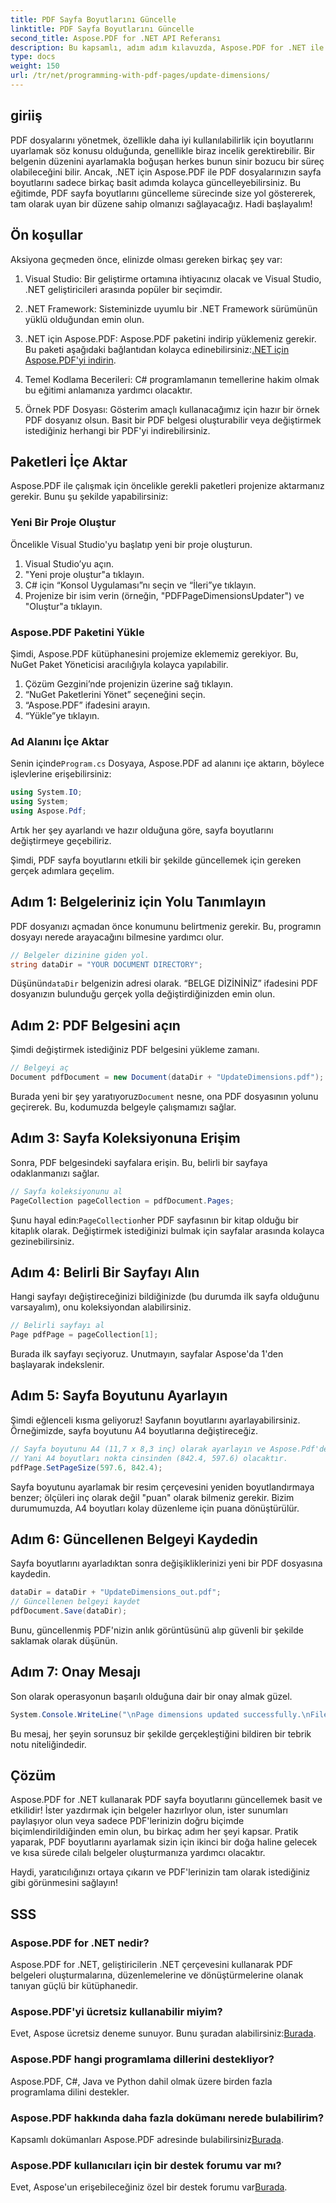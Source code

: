 ```yaml
---
title: PDF Sayfa Boyutlarını Güncelle
linktitle: PDF Sayfa Boyutlarını Güncelle
second_title: Aspose.PDF for .NET API Referansı
description: Bu kapsamlı, adım adım kılavuzda, Aspose.PDF for .NET ile PDF sayfa boyutlarını zahmetsizce nasıl güncelleyeceğinizi keşfedin.
type: docs
weight: 150
url: /tr/net/programming-with-pdf-pages/update-dimensions/
---
```

## giriiş

PDF dosyalarını yönetmek, özellikle daha iyi kullanılabilirlik için boyutlarını uyarlamak söz konusu olduğunda, genellikle biraz incelik gerektirebilir. Bir belgenin düzenini ayarlamakla boğuşan herkes bunun sinir bozucu bir süreç olabileceğini bilir. Ancak, .NET için Aspose.PDF ile PDF dosyalarınızın sayfa boyutlarını sadece birkaç basit adımda kolayca güncelleyebilirsiniz. Bu eğitimde, PDF sayfa boyutlarını güncelleme sürecinde size yol göstererek, tam olarak uyan bir düzene sahip olmanızı sağlayacağız. Hadi başlayalım!

## Ön koşullar

Aksiyona geçmeden önce, elinizde olması gereken birkaç şey var:

1. Visual Studio: Bir geliştirme ortamına ihtiyacınız olacak ve Visual Studio, .NET geliştiricileri arasında popüler bir seçimdir.

2. .NET Framework: Sisteminizde uyumlu bir .NET Framework sürümünün yüklü olduğundan emin olun.

3. .NET için Aspose.PDF: Aspose.PDF paketini indirip yüklemeniz gerekir. Bu paketi aşağıdaki bağlantıdan kolayca edinebilirsiniz:[.NET için Aspose.PDF'yi indirin](https://releases.aspose.com/pdf/net/).

4. Temel Kodlama Becerileri: C# programlamanın temellerine hakim olmak bu eğitimi anlamanıza yardımcı olacaktır.

5. Örnek PDF Dosyası: Gösterim amaçlı kullanacağımız için hazır bir örnek PDF dosyanız olsun. Basit bir PDF belgesi oluşturabilir veya değiştirmek istediğiniz herhangi bir PDF'yi indirebilirsiniz.

## Paketleri İçe Aktar

Aspose.PDF ile çalışmak için öncelikle gerekli paketleri projenize aktarmanız gerekir. Bunu şu şekilde yapabilirsiniz:

### Yeni Bir Proje Oluştur

Öncelikle Visual Studio'yu başlatıp yeni bir proje oluşturun.

1. Visual Studio’yu açın.
2. "Yeni proje oluştur"a tıklayın.
3. C# için “Konsol Uygulaması”nı seçin ve “İleri”ye tıklayın.
4. Projenize bir isim verin (örneğin, "PDFPageDimensionsUpdater") ve "Oluştur"a tıklayın.

### Aspose.PDF Paketini Yükle

Şimdi, Aspose.PDF kütüphanesini projemize eklememiz gerekiyor. Bu, NuGet Paket Yöneticisi aracılığıyla kolayca yapılabilir.

1. Çözüm Gezgini’nde projenizin üzerine sağ tıklayın.
2. “NuGet Paketlerini Yönet” seçeneğini seçin.
3. “Aspose.PDF” ifadesini arayın.
4. “Yükle”ye tıklayın.

### Ad Alanını İçe Aktar

 Senin içinde`Program.cs` Dosyaya, Aspose.PDF ad alanını içe aktarın, böylece işlevlerine erişebilirsiniz:

```csharp
using System.IO;
using System;
using Aspose.Pdf;
```

Artık her şey ayarlandı ve hazır olduğuna göre, sayfa boyutlarını değiştirmeye geçebiliriz.

Şimdi, PDF sayfa boyutlarını etkili bir şekilde güncellemek için gereken gerçek adımlara geçelim.

## Adım 1: Belgeleriniz için Yolu Tanımlayın

PDF dosyanızı açmadan önce konumunu belirtmeniz gerekir. Bu, programın dosyayı nerede arayacağını bilmesine yardımcı olur.

```csharp
// Belgeler dizinine giden yol.
string dataDir = "YOUR DOCUMENT DIRECTORY";
```
 Düşünün`dataDir` belgenizin adresi olarak. “BELGE DİZİNİNİZ” ifadesini PDF dosyanızın bulunduğu gerçek yolla değiştirdiğinizden emin olun.

## Adım 2: PDF Belgesini açın

Şimdi değiştirmek istediğiniz PDF belgesini yükleme zamanı.

```csharp
// Belgeyi aç
Document pdfDocument = new Document(dataDir + "UpdateDimensions.pdf");
```
 Burada yeni bir şey yaratıyoruz`Document` nesne, ona PDF dosyasının yolunu geçirerek. Bu, kodumuzda belgeyle çalışmamızı sağlar.

## Adım 3: Sayfa Koleksiyonuna Erişim

Sonra, PDF belgesindeki sayfalara erişin. Bu, belirli bir sayfaya odaklanmanızı sağlar.

```csharp
// Sayfa koleksiyonunu al
PageCollection pageCollection = pdfDocument.Pages;
```
 Şunu hayal edin:`PageCollection`her PDF sayfasının bir kitap olduğu bir kitaplık olarak. Değiştirmek istediğinizi bulmak için sayfalar arasında kolayca gezinebilirsiniz.

## Adım 4: Belirli Bir Sayfayı Alın

Hangi sayfayı değiştireceğinizi bildiğinizde (bu durumda ilk sayfa olduğunu varsayalım), onu koleksiyondan alabilirsiniz.

```csharp
// Belirli sayfayı al
Page pdfPage = pageCollection[1];
```
Burada ilk sayfayı seçiyoruz. Unutmayın, sayfalar Aspose'da 1'den başlayarak indekslenir.

## Adım 5: Sayfa Boyutunu Ayarlayın

Şimdi eğlenceli kısma geliyoruz! Sayfanın boyutlarını ayarlayabilirsiniz. Örneğimizde, sayfa boyutunu A4 boyutlarına değiştireceğiz.

```csharp
// Sayfa boyutunu A4 (11,7 x 8,3 inç) olarak ayarlayın ve Aspose.Pdf'de 1 inç = 72 puan
// Yani A4 boyutları nokta cinsinden (842.4, 597.6) olacaktır.
pdfPage.SetPageSize(597.6, 842.4);
```
Sayfa boyutunu ayarlamak bir resim çerçevesini yeniden boyutlandırmaya benzer; ölçüleri inç olarak değil "puan" olarak bilmeniz gerekir. Bizim durumumuzda, A4 boyutları kolay düzenleme için puana dönüştürülür.

## Adım 6: Güncellenen Belgeyi Kaydedin

Sayfa boyutlarını ayarladıktan sonra değişikliklerinizi yeni bir PDF dosyasına kaydedin.

```csharp
dataDir = dataDir + "UpdateDimensions_out.pdf";
// Güncellenen belgeyi kaydet
pdfDocument.Save(dataDir);
```
Bunu, güncellenmiş PDF'nizin anlık görüntüsünü alıp güvenli bir şekilde saklamak olarak düşünün.

## Adım 7: Onay Mesajı

Son olarak operasyonun başarılı olduğuna dair bir onay almak güzel.

```csharp
System.Console.WriteLine("\nPage dimensions updated successfully.\nFile saved at " + dataDir);
```
Bu mesaj, her şeyin sorunsuz bir şekilde gerçekleştiğini bildiren bir tebrik notu niteliğindedir.

## Çözüm

Aspose.PDF for .NET kullanarak PDF sayfa boyutlarını güncellemek basit ve etkilidir! İster yazdırmak için belgeler hazırlıyor olun, ister sunumları paylaşıyor olun veya sadece PDF'lerinizin doğru biçimde biçimlendirildiğinden emin olun, bu birkaç adım her şeyi kapsar. Pratik yaparak, PDF boyutlarını ayarlamak sizin için ikinci bir doğa haline gelecek ve kısa sürede cilalı belgeler oluşturmanıza yardımcı olacaktır.

Haydi, yaratıcılığınızı ortaya çıkarın ve PDF'lerinizin tam olarak istediğiniz gibi görünmesini sağlayın!

## SSS

### Aspose.PDF for .NET nedir?
Aspose.PDF for .NET, geliştiricilerin .NET çerçevesini kullanarak PDF belgeleri oluşturmalarına, düzenlemelerine ve dönüştürmelerine olanak tanıyan güçlü bir kütüphanedir.

### Aspose.PDF'yi ücretsiz kullanabilir miyim?
 Evet, Aspose ücretsiz deneme sunuyor. Bunu şuradan alabilirsiniz:[Burada](https://releases.aspose.com/).

### Aspose.PDF hangi programlama dillerini destekliyor?
Aspose.PDF, C#, Java ve Python dahil olmak üzere birden fazla programlama dilini destekler.

### Aspose.PDF hakkında daha fazla dokümanı nerede bulabilirim?
 Kapsamlı dokümanları Aspose.PDF adresinde bulabilirsiniz[Burada](https://reference.aspose.com/pdf/net/).

### Aspose.PDF kullanıcıları için bir destek forumu var mı?
 Evet, Aspose'un erişebileceğiniz özel bir destek forumu var[Burada](https://forum.aspose.com/c/pdf/10).